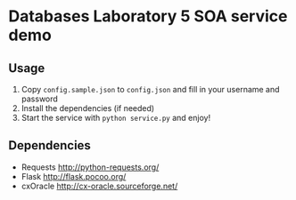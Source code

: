 Databases Laboratory 5 SOA service demo
=======================================

Usage
-----

   1. Copy `config.sample.json` to `config.json` and fill in your username and password
   2. Install the dependencies (if needed)
   3. Start the service with `python service.py` and enjoy!

Dependencies
------------

   - Requests http://python-requests.org/
   - Flask http://flask.pocoo.org/
   - cxOracle http://cx-oracle.sourceforge.net/
